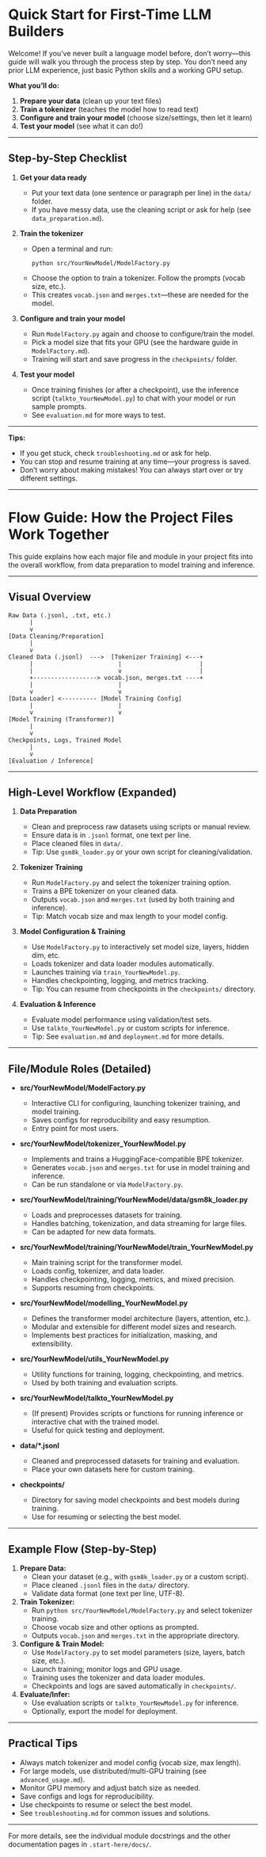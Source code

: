 # Quick Start for First-Time LLM Builders

Welcome! If you’ve never built a language model before, don’t worry—this guide will walk you through the process step by step. You don’t need any prior LLM experience, just basic Python skills and a working GPU setup.

**What you’ll do:**
1. **Prepare your data** (clean up your text files)
2. **Train a tokenizer** (teaches the model how to read text)
3. **Configure and train your model** (choose size/settings, then let it learn)
4. **Test your model** (see what it can do!)

---

## Step-by-Step Checklist

1. **Get your data ready**
   - Put your text data (one sentence or paragraph per line) in the `data/` folder.
   - If you have messy data, use the cleaning script or ask for help (see `data_preparation.md`).

2. **Train the tokenizer**
   - Open a terminal and run:
     ```
     python src/YourNewModel/ModelFactory.py
     ```
   - Choose the option to train a tokenizer. Follow the prompts (vocab size, etc.).
   - This creates `vocab.json` and `merges.txt`—these are needed for the model.

3. **Configure and train your model**
   - Run `ModelFactory.py` again and choose to configure/train the model.
   - Pick a model size that fits your GPU (see the hardware guide in `ModelFactory.md`).
   - Training will start and save progress in the `checkpoints/` folder.

4. **Test your model**
   - Once training finishes (or after a checkpoint), use the inference script (`talkto_YourNewModel.py`) to chat with your model or run sample prompts.
   - See `evaluation.md` for more ways to test.

---

**Tips:**
- If you get stuck, check `troubleshooting.md` or ask for help.
- You can stop and resume training at any time—your progress is saved.
- Don’t worry about making mistakes! You can always start over or try different settings.

---

# Flow Guide: How the Project Files Work Together

This guide explains how each major file and module in your project fits into the overall workflow, from data preparation to model training and inference.

---

## Visual Overview

```
Raw Data (.jsonl, .txt, etc.)
      |
      v
[Data Cleaning/Preparation]
      |
      v
Cleaned Data (.jsonl)  --->  [Tokenizer Training] <---+ 
      |                        |                      |
      |                        v                      |
      +------------------> vocab.json, merges.txt ----+
      |                        |
      v                        v
[Data Loader] <---------- [Model Training Config]
      |                        |
      v                        v
[Model Training (Transformer)]
      |
      v
Checkpoints, Logs, Trained Model
      |
      v
[Evaluation / Inference]
```

---

## High-Level Workflow (Expanded)

1. **Data Preparation**
   - Clean and preprocess raw datasets using scripts or manual review.
   - Ensure data is in `.jsonl` format, one text per line.
   - Place cleaned files in `data/`.
   - Tip: Use `gsm8k_loader.py` or your own script for cleaning/validation.

2. **Tokenizer Training**
   - Run `ModelFactory.py` and select the tokenizer training option.
   - Trains a BPE tokenizer on your cleaned data.
   - Outputs `vocab.json` and `merges.txt` (used by both training and inference).
   - Tip: Match vocab size and max length to your model config.

3. **Model Configuration & Training**
   - Use `ModelFactory.py` to interactively set model size, layers, hidden dim, etc.
   - Loads tokenizer and data loader modules automatically.
   - Launches training via `train_YourNewModel.py`.
   - Handles checkpointing, logging, and metrics tracking.
   - Tip: You can resume from checkpoints in the `checkpoints/` directory.

4. **Evaluation & Inference**
   - Evaluate model performance using validation/test sets.
   - Use `talkto_YourNewModel.py` or custom scripts for inference.
   - Tip: See `evaluation.md` and `deployment.md` for more details.

---

## File/Module Roles (Detailed)

- **src/YourNewModel/ModelFactory.py**
  - Interactive CLI for configuring, launching tokenizer training, and model training.
  - Saves configs for reproducibility and easy resumption.
  - Entry point for most users.

- **src/YourNewModel/tokenizer_YourNewModel.py**
  - Implements and trains a HuggingFace-compatible BPE tokenizer.
  - Generates `vocab.json` and `merges.txt` for use in model training and inference.
  - Can be run standalone or via `ModelFactory.py`.

- **src/YourNewModel/training/YourNewModel/data/gsm8k_loader.py**
  - Loads and preprocesses datasets for training.
  - Handles batching, tokenization, and data streaming for large files.
  - Can be adapted for new data formats.

- **src/YourNewModel/training/YourNewModel/train_YourNewModel.py**
  - Main training script for the transformer model.
  - Loads config, tokenizer, and data loader.
  - Handles checkpointing, logging, metrics, and mixed precision.
  - Supports resuming from checkpoints.

- **src/YourNewModel/modelling_YourNewModel.py**
  - Defines the transformer model architecture (layers, attention, etc.).
  - Modular and extensible for different model sizes and research.
  - Implements best practices for initialization, masking, and extensibility.

- **src/YourNewModel/utils_YourNewModel.py**
  - Utility functions for training, logging, checkpointing, and metrics.
  - Used by both training and evaluation scripts.

- **src/YourNewModel/talkto_YourNewModel.py**
  - (If present) Provides scripts or functions for running inference or interactive chat with the trained model.
  - Useful for quick testing and deployment.

- **data/*.jsonl**
  - Cleaned and preprocessed datasets for training and evaluation.
  - Place your own datasets here for custom training.

- **checkpoints/**
  - Directory for saving model checkpoints and best models during training.
  - Use for resuming or selecting the best model.

---

## Example Flow (Step-by-Step)

1. **Prepare Data:**
   - Clean your dataset (e.g., with `gsm8k_loader.py` or a custom script).
   - Place cleaned `.jsonl` files in the `data/` directory.
   - Validate data format (one text per line, UTF-8).
2. **Train Tokenizer:**
   - Run `python src/YourNewModel/ModelFactory.py` and select tokenizer training.
   - Choose vocab size and other options as prompted.
   - Outputs `vocab.json` and `merges.txt` in the appropriate directory.
3. **Configure & Train Model:**
   - Use `ModelFactory.py` to set model parameters (size, layers, batch size, etc.).
   - Launch training; monitor logs and GPU usage.
   - Training uses the tokenizer and data loader modules.
   - Checkpoints and logs are saved automatically in `checkpoints/`.
4. **Evaluate/Infer:**
   - Use evaluation scripts or `talkto_YourNewModel.py` for inference.
   - Optionally, export the model for deployment.

---

## Practical Tips

- Always match tokenizer and model config (vocab size, max length).
- For large models, use distributed/multi-GPU training (see `advanced_usage.md`).
- Monitor GPU memory and adjust batch size as needed.
- Save configs and logs for reproducibility.
- Use checkpoints to resume or select the best model.
- See `troubleshooting.md` for common issues and solutions.

---

For more details, see the individual module docstrings and the other documentation pages in `.start-here/docs/`.
